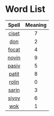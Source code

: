 # Word List

|Spell|Meaning|
|:-:|:-:|
|[ciset](./dic/ciset.md)|7|
|[don](./dic/don.md)|2|
|[focat](./dic/focat.md)|4|
|[novin](./dic/novin.md)|9|
|[pasiv](./dic/pasiv.md)|5|
|[patit](./dic/patit.md)|8|
|[rolin](./dic/rolin.md)|0|
|[sarin](./dic/sarin.md)|3|
|[siyoy](./dic/siyoy.md)|6|
|[wok](./dic/wok.md)|1|
